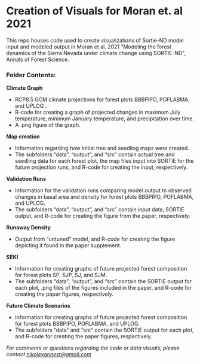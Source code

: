 # Creation of Visuals for Moran et. al 2021
This repo houses code used to create visualizations of Sortie-ND model input and modeled output in Moran et al. 2021 "Modeling the forest dynamics of the Sierra Nevada under climate change using SORTIE-ND", Annals of Forest Science.     

### Folder Contents:  
  
**Climate Graph** 
- RCP8.5 GCM climate projections for forest plots BBBPIPO, POFLABMA, and UPLOG .
- R-code for creating a graph of projected changes in maximum July temperature, minimum January temperature, and precipitation over time.
- A .png figure of the graph.

**Map creation**
- Information regarding how initial tree and seedling maps were created.
- The subfolders “data”, “output”, and “src” contain actual tree and seedling data for each forest plot, the map files input into SORTIE for the future projection runs, and R-code for creating the input, respectively.

**Validation Runs** 
- Information for the validation runs comparing model output to observed changes in basal area and density for forest plots BBBPIPO, POFLABMA, and UPLOG. 
- The subfolders “data”, “output”, and “src” contain input data, SORTIE output, and R-code for creating the figure from the paper, respectively.

**Runaway Density** 
- Output from “untuned” model, and R-code for creating the figure depicting it found in the paper supplement.

**SEKI**
- Information for creating graphs of future projected forest composition for forest plots SP, SJP, SJ, and SJM.  
- The subfolders “data”, “output”, and “src” contain the SORTIE output for each plot, .png files of the figures included in the paper, and R-code for creating the paper figures, respectively.  

**Future Climate Scenarios** 
- Information for creating graphs of future projected forest composition for forest plots BBBPIPO, POFLABMA, and UPLOG.  
- The subfolders “data” and “src” contain the SORTIE output for each plot, and R-code for creating the paper figures, respectively.
  
  
  
*For comments or questions regarding the code or data visuals, please contact nikolevannest@gmail.com*
